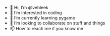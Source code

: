 - 👋 Hi, I’m @vehleek
- 👀 I’m interested in coding
- 🌱 I’m currently learning pygame
- 💞️ I’m looking to collaborate on stuff and things
- 📫 How to reach me if you know me

<!---
vehleek/vehleek is a ✨ special ✨ repository because its `README.md` (this file) appears on your GitHub profile.
You can click the Preview link to take a look at your changes.
--->
